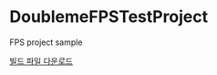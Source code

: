 # DoublemeFPSTestProject
 FPS project sample
 
 [빌드 파일 다운로드](https://github.com/Hwang2442/DoublemeFPSTestProject/releases)
